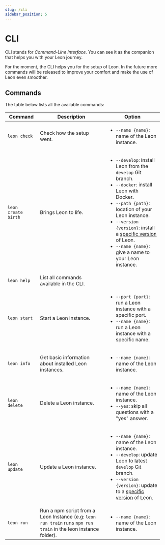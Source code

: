 ```yaml
---
slug: /cli
sidebar_position: 5
---
```


# CLI

CLI stands for _Command-Line Interface_. You can see it as the companion that helps you with your Leon journey.

For the moment, the CLI helps you for the setup of Leon. In the future more commands will be released to improve your comfort and make the use of Leon even smoother.

## Commands

The table below lists all the available commands:

| Command             | Description                                                                                                     | Option                                                                                                                                                                                                                                                                                                                                                                                                                                                                                                                         |
| ------------------- |-----------------------------------------------------------------------------------------------------------------|--------------------------------------------------------------------------------------------------------------------------------------------------------------------------------------------------------------------------------------------------------------------------------------------------------------------------------------------------------------------------------------------------------------------------------------------------------------------------------------------------------------------------------|
| `leon check`        | Check how the setup went.                                                                                       | <ul><li>`--name {name}`: name of the Leon instance.</li></ul>                                                                                                                                                                                                                                                                                                                                                                                                                                                                  |
| `leon create birth` | Brings Leon to life.                                | <ul><li>`--develop`: install Leon from the `develop` Git branch.</li><li>`--docker`: install Leon with Docker.</li><li>`--path {path}`: location of your Leon instance.</li><li>`--version {version}`: install a [specific version](https://github.com/leon-ai/leon/releases) of Leon.</li><li>`--name {name}`: give a name to your Leon instance.</li></ul> |
| `leon help`         | List all commands available in the CLI.                                                                         |                                                                                                                                                                                                                                                                                                                                                                                                                                                                                                                                |
| `leon start`        | Start a Leon instance.                                                                                          | <ul><li>`--port {port}`: run a Leon instance with a specific port.</li><li>`--name {name}`: run a Leon instance with a specific name.</li></ul>                                                                                                                                                                                                                                                                                                                                                                                |
| `leon info`         | Get basic information about installed Leon instances.                                                           | <ul><li>`--name {name}`: name of the Leon instance.</li></ul>                                                                                                                                                                                                                                                                                                                                                                                                                                                                  |
| `leon delete`       | Delete a Leon instance.                                                                                         | <ul><li>`--name {name}`: name of the Leon instance.</li><li>`--yes`: skip all questions with a "yes" answer.</li></ul>                                                                                                                                                                                                                                                                                                                                                                                                         |
| `leon update`       | Update a Leon instance.                                                                                         | <ul><li>`--name {name}`: name of the Leon instance.</li><li>`--develop`: update Leon to latest `develop` Git branch.</li><li>`--version {version}`: update to a [specific version](https://github.com/leon-ai/leon/releases) of Leon.</li></ul>                                                                                                                                                                             |
| `leon run`          | Run a npm script from a Leon Instance (e.g: `leon run train` runs `npm run train` in the leon instance folder). | <ul><li>`--name {name}`: name of the Leon instance.</li></ul>                                                                                                                                                                                                                                                                                                                                                                                                                                                                  |
